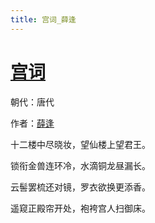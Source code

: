 ```yaml
---
title: 宫词_薛逢
---
```


# [宫词](http://so.gushiwen.org/view_29632.aspx)

朝代：唐代

作者：[薛逢](http://so.gushiwen.org/author_524.aspx)

十二楼中尽晓妆，望仙楼上望君王。

锁衔金兽连环冷，水滴铜龙昼漏长。

云髻罢梳还对镜，罗衣欲换更添香。

遥窥正殿帘开处，袍袴宫人扫御床。